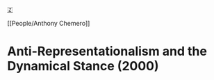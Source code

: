 [🇿](zotero://select/library/items/4I5C924A)

[[People/Anthony Chemero]] 
# Anti-Representationalism and the Dynamical Stance (2000)


